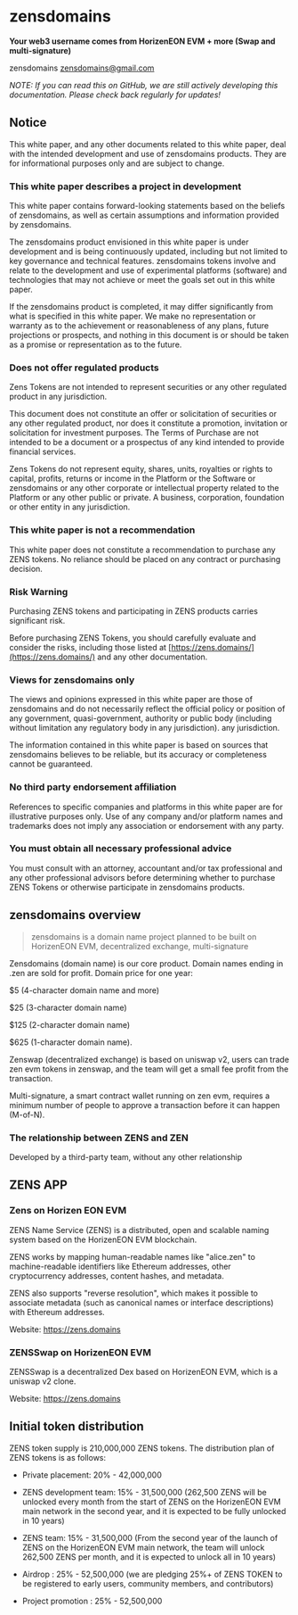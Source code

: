 # zensdomains
**Your web3 username comes from HorizenEON EVM + more (Swap and multi-signature)**

zensdomains zensdomains@gmail.com

_NOTE: If you can read this on GitHub, we are still actively developing this documentation. Please check back regularly for updates!_

## Notice

This white paper, and any other documents related to this white paper, deal with the intended development and use of zensdomains products. They are for informational purposes only and are subject to change.

### This white paper describes a project in development

This white paper contains forward-looking statements based on the beliefs of zensdomains, as well as certain assumptions and information provided by zensdomains.

The zensdomains product envisioned in this white paper is under development and is being continuously updated, including but not limited to key governance and technical features. zensdomains tokens involve and relate to the development and use of experimental platforms (software) and technologies that may not achieve or meet the goals set out in this white paper.

If the zensdomains product is completed, it may differ significantly from what is specified in this white paper. We make no representation or warranty as to the achievement or reasonableness of any plans, future projections or prospects, and nothing in this document is or should be taken as a promise or representation as to the future.


### Does not offer regulated products

Zens Tokens are not intended to represent securities or any other regulated product in any jurisdiction.

This document does not constitute an offer or solicitation of securities or any other regulated product, nor does it constitute a promotion, invitation or solicitation for investment purposes. The Terms of Purchase are not intended to be a document or a prospectus of any kind intended to provide financial services.

Zens Tokens do not represent equity, shares, units, royalties or rights to capital, profits, returns or income in the Platform or the Software or zensdomains or any other corporate or intellectual property related to the Platform or any other public or private. A business, corporation, foundation or other entity in any jurisdiction.


### This white paper is not a recommendation

This white paper does not constitute a recommendation to purchase any ZENS tokens. No reliance should be placed on any contract or purchasing decision.

### Risk Warning

Purchasing ZENS tokens and participating in ZENS products carries significant risk.

Before purchasing ZENS Tokens, you should carefully evaluate and consider the risks, including those listed at [https://zens.domains/](https://zens.domains/) and any other documentation.


### Views for zensdomains only

The views and opinions expressed in this white paper are those of zensdomains and do not necessarily reflect the official policy or position of any government, quasi-government, authority or public body (including without limitation any regulatory body in any jurisdiction). any jurisdiction.

The information contained in this white paper is based on sources that zensdomains believes to be reliable, but its accuracy or completeness cannot be guaranteed.

### No third party endorsement affiliation

References to specific companies and platforms in this white paper are for illustrative purposes only. Use of any company and/or platform names and trademarks does not imply any association or endorsement with any party.

### You must obtain all necessary professional advice

You must consult with an attorney, accountant and/or tax professional and any other professional advisors before determining whether to purchase ZENS Tokens or otherwise participate in zensdomains products.

## zensdomains overview ##

> zensdomains is a domain name project planned to be built on HorizenEON EVM, decentralized exchange, multi-signature

Zensdomains (domain name) is our core product. Domain names ending in .zen are sold for profit. Domain price for one year: 

$5 (4-character domain name and more)

$25 (3-character domain name) 

$125 (2-character domain name)

$625 (1-character domain name).

Zenswap (decentralized exchange) is based on uniswap v2, users can trade zen evm tokens in zenswap, and the team will get a small fee profit from the transaction.

Multi-signature, a smart contract wallet running on zen evm, requires a minimum number of people to approve a transaction before it can happen (M-of-N).


### The relationship between ZENS and ZEN

Developed by a third-party team, without any other relationship

## ZENS APP

### Zens on Horizen EON EVM

ZENS Name Service (ZENS) is a distributed, open and scalable naming system based on the HorizenEON EVM blockchain.

ZENS works by mapping human-readable names like "alice.zen" to machine-readable identifiers like Ethereum addresses, other cryptocurrency addresses, content hashes, and metadata.

ZENS also supports "reverse resolution", which makes it possible to associate metadata (such as canonical names or interface descriptions) with Ethereum addresses.

Website: https://zens.domains


### ZENSSwap on HorizenEON EVM

ZENSSwap is a decentralized Dex based on HorizenEON EVM, which is a uniswap v2 clone.

Website: https://zens.domains

## Initial token distribution

ZENS token supply is 210,000,000 ZENS tokens. The distribution plan of ZENS tokens is as follows:

* Private placement: 20% - 42,000,000 

* ZENS development team: 15% - 31,500,000 (262,500 ZENS will be unlocked every month from the start of ZENS on the HorizenEON EVM main network in the second year, and it is expected to be fully unlocked in 10 years)

* ZENS team: 15% - 31,500,000 (From the second year of the launch of ZENS on the HorizenEON EVM main network, the team will unlock 262,500 ZENS per month, and it is expected to unlock all in 10 years)

* Airdrop : 25% - 52,500,000 (we are pledging 25%+ of ZENS TOKEN to be registered to early users, community members, and contributors)

* Project promotion : 25% - 52,500,000



